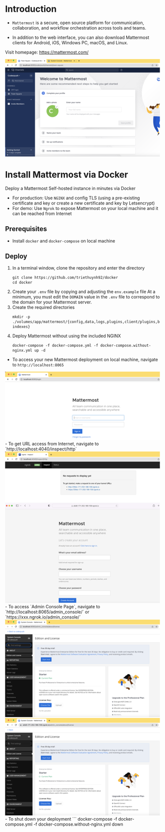 # Introduction
- `Mattermost` is a secure, open source platform for communication, collaboration, and workflow orchestration across tools and teams.

- In addition to the web interface, you can also download Mattermost clients for Android, iOS, Windows PC, macOS, and Linux.

Visit homepage: https://mattermost.com/

<img src="image/coderpush.png">

# Install Mattermost via Docker
Deploy a Mattermost Self-hosted instance in minutes via Docker

- For production: Use `NGINX` and config TLS (using a pre-existing certificate and key or create a new certificate and key by Letsencrypt)
- For demo: Use `Ngrok` to expose Mattermost on your local machine and it can be reached from Internet 

## Prerequisites
- Install `docker` and `docker-compose` on local machine

## Deploy
1. In a terminal window, clone the repository and enter the directory
    ```
    git clone https://github.com/triethuynh92/docker
    cd docker
2. Create your `.env` file by copying and adjusting the `env.example` file
At a minimum, you must edit the `DOMAIN` value in the `.env` file to correspond to the domain for your Mattermost server.
3. Create the required directories
    ```
    mkdir -p ./volumes/app/mattermost/{config,data,logs,plugins,client/plugins,bleve-indexes}
4. Deploy Mattermost without using the included NGINX
    ```
    docker-compose -f docker-compose.yml -f docker-compose.without-nginx.yml up -d

- To access your new Mattermost deployment on local machine, navigate to `http://localhost:8065`
<img src="image/localhost_mastermost.png">
- To get URL access from Internet, navigate to `http://localhost:4040/inspect/http`
<img src="image/ngrok.png">
<img src="image/ngrok_https.png">
- To access `Admin Console Page`, navigate to `http://localhost:8065/admin_console/` or `https://xxx.ngrok.io/admin_console/`
<img src="image/admin_console.png">
<img src="image/admin_console_https.png">
- To shut down your deployment 
    ```
    docker-compose -f docker-compose.yml -f docker-compose.without-nginx.yml down
